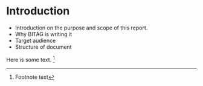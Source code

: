# Introduction

- Introduction on the purpose and scope of this report.
- Why BITAG is writing it
- Target audience
- Structure of document

Here is some text. [^fn]

[^fn]: Footnote text

